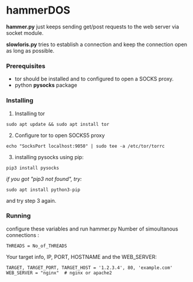# hammerDOS
**hammer.py** just keeps sending get/post requests to the web server via socket module.

**slowloris.py** tries to establish a connection and keep the connection open as long as possible.


### Prerequisites
* tor should be installed and to configured to open a SOCKS proxy.
* python **pysocks** package 

### Installing
1. Installing tor
```
sudo apt update && sudo apt install tor
```

2. Configure tor to open SOCKS5 proxy
```
echo "SocksPort localhost:9050" | sudo tee -a /etc/tor/torrc
```

3. installing pysocks using pip:
```
pip3 install pysocks
```
*if you got "pip3 not found", try:*
```
sudo apt install python3-pip
```
and try step 3 again.

### Running
configure these variables and run hammer.py
Number of simoultanous connections :
```
THREADS = No_of_THREADS
```
Your target info, IP, PORT, HOSTNAME and the WEB_SERVER:
```
TARGET, TARGET_PORT, TARGET_HOST = '1.2.3.4', 80, 'example.com'
WEB_SERVER = "nginx"  # nginx or apache2
```
